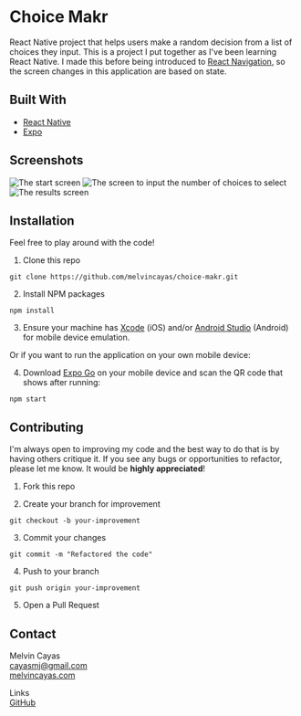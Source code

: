 # Choice Makr

React Native project that helps users make a random decision from a list of choices they input. This is a project I put together as I've been learning React Native. I made this before being introduced to [React Navigation](https://reactnavigation.org/), so the screen changes in this application are based on state.

## Built With

- [React Native](https://reactnative.dev/)
- [Expo](https://expo.dev/)

## Screenshots

![The start screen](/screenshots/StartScreen.PNG?raw=true "The Start Screen")
![The screen to input the number of choices to select](/screenshots/NumberOfChoicesScreen.PNG?raw=true "The Number of Choices Screen")
![The results screen](/screenshots/ResultsScreen.PNG "The Results Screen")

## Installation

Feel free to play around with the code!

1. Clone this repo

```
git clone https://github.com/melvincayas/choice-makr.git
```

2. Install NPM packages

```
npm install
```

3. Ensure your machine has [Xcode](https://apps.apple.com/us/app/xcode/id497799835?mt=12) (iOS) and/or [Android Studio](https://developer.android.com/studio) (Android) for mobile device emulation.

Or if you want to run the application on your own mobile device:

4. Download [Expo Go](https://expo.dev/client) on your mobile device and scan the QR code that shows after running:

```
npm start
```

## Contributing

I'm always open to improving my code and the best way to do that is by having others critique it. If you see any bugs or opportunities to refactor, please let me know. It would be **highly appreciated**!

1. Fork this repo

2. Create your branch for improvement

```
git checkout -b your-improvement
```

3. Commit your changes

```
git commit -m "Refactored the code"
```

4. Push to your branch

```
git push origin your-improvement
```

5. Open a Pull Request

## Contact

Melvin Cayas  
[cayasmj@gmail.com](mailto:cayasmj@gmail.com?subject=[GitHub])  
[melvincayas.com](https://melvincayas.com/)

Links  
[GitHub](https://github.com/melvincayas/choice-makr)
